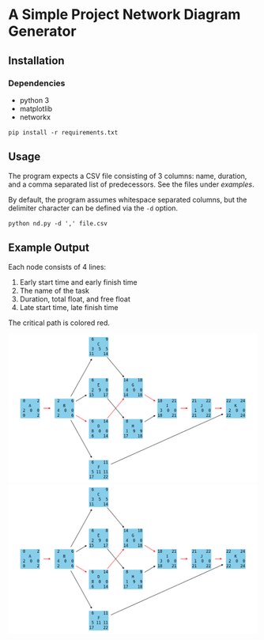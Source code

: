 # A Simple Project Network Diagram Generator

## Installation

### Dependencies
- python 3
- matplotlib
- networkx

```
pip install -r requirements.txt
```

## Usage

The program expects a CSV file consisting of 3 columns: name, duration, and a
comma separated list of predecessors. See the files under *examples*.

By default, the program assumes whitespace separated columns, but the delimiter
character can be defined via the `-d` option.

```
python nd.py -d ',' file.csv
```

## Example Output

Each node consists of 4 lines:
1. Early start time and early finish time
2. The name of the task
3. Duration, total float, and free float
4. Late start time, late finish time

The critical path is colored red.

![](images/Figure_1.png)
![](images/Figure_2.png)